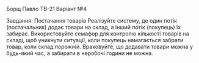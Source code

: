 Борщ Павло ТВ-21
Варіант №4

Завдання: Постачання товарів
Реалізуйте систему, де один потік (постачальник) додає товари на склад, а інший потік (покупець) їх забирає. 
Використовуйте семафор для контролю кількості товарів на складі, щоб уникнути ситуації,
коли покупець намагається забрати товар, коли склад порожній.
Враховуйте, що додавати товари можна у будь-який час, а забирати в неробочі години не можна.
